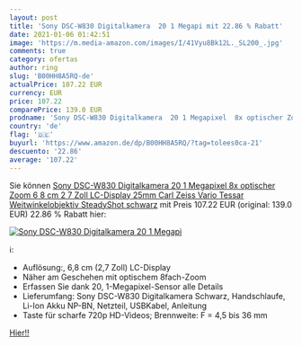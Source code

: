 ```yaml
---
layout: post
title: 'Sony DSC-W830 Digitalkamera  20 1 Megapi mit 22.86 % Rabatt'
date: 2021-01-06 01:42:51
image: 'https://m.media-amazon.com/images/I/41Vyu8Bk12L._SL200_.jpg'
comments: true
category: ofertas
author: ring
slug: 'B00HH8A5RQ-de'
actualPrice: 107.22 EUR
currency: EUR
price: 107.22
comparePrice: 139.0 EUR
prodname: 'Sony DSC-W830 Digitalkamera  20 1 Megapixel  8x optischer Zoom  6 8 cm  2 7 Zoll  LC-Display  25mm Carl Zeiss Vario Tessar Weitwinkelobjektiv  SteadyShot  schwarz'
country: 'de'
flag: '🇩🇪'
buyurl: 'https://www.amazon.de/dp/B00HH8A5RQ/?tag=tolees0ca-21'
descuento: '22.86'
average: '107.22'
---
```


Sie können [Sony DSC-W830 Digitalkamera  20 1 Megapixel  8x optischer Zoom  6 8 cm  2 7 Zoll  LC-Display  25mm Carl Zeiss Vario Tessar Weitwinkelobjektiv  SteadyShot  schwarz](https://www.amazon.de/dp/B00HH8A5RQ/?tag=tolees0ca-21) mit Preis 107.22 EUR (original: 139.0 EUR) 22.86 % Rabatt hier:

[![Sony DSC-W830 Digitalkamera  20 1 Megapi](https://m.media-amazon.com/images/I/41Vyu8Bk12L._SL200_.jpg)](https://www.amazon.de/dp/B00HH8A5RQ/?tag=tolees0ca-21)

ℹ️:

- Auflösung:, 6,8 cm (2,7 Zoll) LC-Display
- Näher am Geschehen mit optischem 8fach-Zoom
- Erfassen Sie dank 20, 1-Megapixel-Sensor alle Details
- Lieferumfang: Sony DSC-W830 Digitalkamera Schwarz, Handschlaufe, Li-Ion Akku NP-BN, Netzteil, USBKabel, Anleitung
- Taste für scharfe 720p HD-Videos; Brennweite: F = 4,5 bis 36 mm

[Hier!!](https://www.amazon.de/dp/B00HH8A5RQ/?tag=tolees0ca-21)
